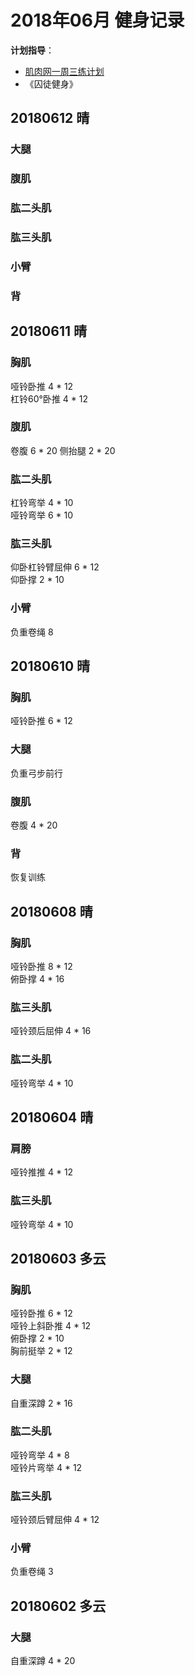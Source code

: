 # 2018年06月 健身记录   
**计划指导**：  

* [肌肉网一周三练计划](http://www.jirou.com/tool/jihua/menus/B4.php)    
* 《囚徒健身》  

## 20180612 晴
### 大腿   

### 腹肌   

### 肱二头肌

### 肱三头肌

### 小臂

### 背



## 20180611 晴
### 胸肌  
哑铃卧推 4 * 12  
杠铃60°卧推 4 * 12  

### 腹肌
卷腹  6 * 20
侧抬腿 2 * 20    

### 肱二头肌
杠铃弯举  4 * 10  
哑铃弯举  6 * 10  

### 肱三头肌
仰卧杠铃臂屈伸  6 * 12  
仰卧撑  2 * 10  

### 小臂
负重卷绳 8 



## 20180610 晴
### 胸肌  
哑铃卧推 6 * 12  

### 大腿
负重弓步前行

### 腹肌
卷腹  4 * 20  

### 背
恢复训练


## 20180608 晴
### 胸肌  
哑铃卧推 8 * 12  
俯卧撑 4 * 16 

### 肱三头肌
哑铃颈后屈伸  4 * 16


### 肱二头肌
哑铃弯举  4 * 10




## 20180604 晴
### 肩膀
哑铃推推  4 * 12  

### 肱三头肌  
哑铃弯举  4 * 10
  

## 20180603 多云
### 胸肌
哑铃卧推  6 * 12  
哑铃上斜卧推  4 * 12  
俯卧撑  2 * 10   
胸前挺举 2 * 12  

### 大腿
自重深蹲  2 * 16  

### 肱二头肌
哑铃弯举  4 * 8  
哑铃片弯举 4 * 12  

### 肱三头肌
哑铃颈后臂屈伸  4 * 12  

### 小臂
负重卷绳  3

## 20180602 多云
### 大腿
自重深蹲  4 * 20  



